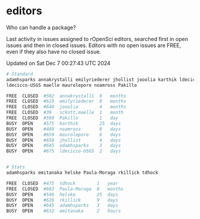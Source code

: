 # editors

Who can handle a package?

Last activity in issues assigned to rOpenSci editors, searched first in open
issues and then in closed issues. Editors with no open issues are FREE, even if
they also have no closed issue.


Updated on Sat Dec 7 00:27:43 UTC 2024

```bash
# Standard
adamhsparks annakrystalli emilyriederer jhollist jooolia karthik ldecicco
ldecicco-USGS maelle maurolepore noamross Pakillo

FREE  CLOSED  #502  annakrystalli  9   months
FREE  CLOSED  #619  emilyriederer  8   months
FREE  CLOSED  #648  jooolia        4   months
FREE  CLOSED  #39   sckott,maelle  1   month
FREE  CLOSED  #599  Pakillo        1   day
BUSY  OPEN    #575  karthik        25  days
BUSY  OPEN    #489  noamross       8   days
BUSY  OPEN    #659  maurolepore    6   days
BUSY  OPEN    #658  jhollist       4   days
BUSY  OPEN    #645  adamhsparks    3   days
BUSY  OPEN    #675  ldecicco-USGS  2   days


# Stats
adamhsparks emitanaka helske Paula-Moraga rkillick tdhock

FREE  CLOSED  #475  tdhock        1   year
FREE  CLOSED  #603  Paula-Moraga  8   months
BUSY  OPEN    #546  helske        25  days
BUSY  OPEN    #626  rkillick      9   days
BUSY  OPEN    #645  adamhsparks   3   days
BUSY  OPEN    #632  emitanaka     2   hours
```
